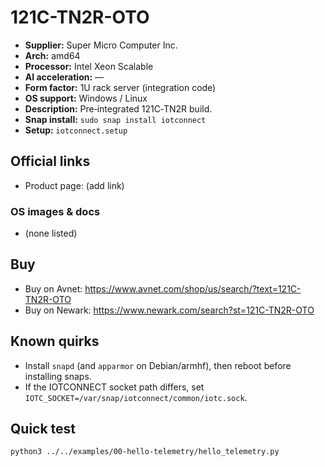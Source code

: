 # 121C-TN2R-OTO

- **Supplier:** Super Micro Computer  Inc.
- **Arch:** amd64
- **Processor:** Intel Xeon Scalable
- **AI acceleration:** —
- **Form factor:** 1U rack server (integration code)
- **OS support:** Windows / Linux
- **Description:** Pre‑integrated 121C‑TN2R build.
- **Snap install:** `sudo snap install iotconnect`
- **Setup:** `iotconnect.setup`

## Official links
- Product page: (add link)

### OS images & docs
- (none listed)

## Buy
- Buy on Avnet: https://www.avnet.com/shop/us/search/?text=121C-TN2R-OTO
- Buy on Newark: https://www.newark.com/search?st=121C-TN2R-OTO

## Known quirks
- Install `snapd` (and `apparmor` on Debian/armhf), then reboot before installing snaps.
- If the IOTCONNECT socket path differs, set `IOTC_SOCKET=/var/snap/iotconnect/common/iotc.sock`.

## Quick test
```bash
python3 ../../examples/00-hello-telemetry/hello_telemetry.py
```
